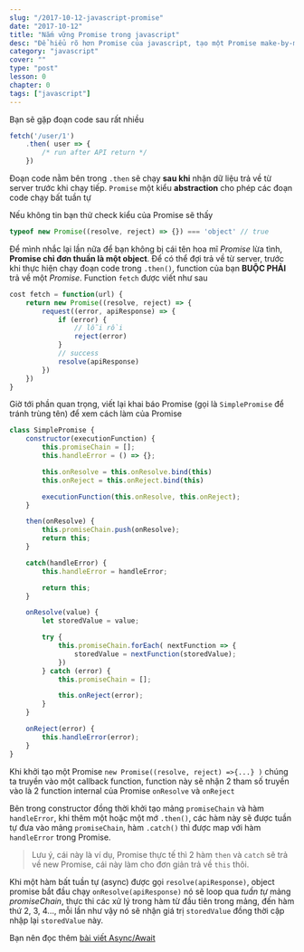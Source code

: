 ```yaml
---
slug: "/2017-10-12-javascript-promise"
date: "2017-10-12"
title: "Nắm vững Promise trong javascript"
desc: "Để hiểu rõ hơn Promise của javascript, tạo một Promise make-by-me xem sao"
category: "javascript"
cover: ""
type: "post"
lesson: 0
chapter: 0
tags: ["javascript"]
---
```


Bạn sẽ gặp đoạn code sau rất nhiều

```js
fetch('/user/1')
    .then( user => {
        /* run after API return */
    })
```

Đoạn code nằm bên trong `.then` sẽ chạy **sau khi** nhận dữ liệu trả về từ server trước khi chạy tiếp. `Promise` một kiểu **abstraction** cho phép các đoạn code chạy bất tuần tự

Nếu không tin bạn thử check kiểu của Promise sẽ thấy

```js
typeof new Promise((resolve, reject) => {}) === 'object' // true
```

Để mình nhắc lại lần nữa để bạn không bị cái tên hoa mĩ *Promise* lừa tình, **Promise chỉ đơn thuần là một object**. Để có thể đợi trả về từ server, trước khi thực hiện chạy đoạn code trong `.then()`, function của bạn **BUỘC PHẢI** trả về một *Promise*. Function `fetch` được viết như sau

```js
cost fetch = function(url) {
    return new Promise((resolve, reject) => {
        request((error, apiResponse) => {
            if (error) {
                // lỗi rồi
                reject(error)
            }
            // success
            resolve(apiResponse)
        })
    })
}
```

Giờ tới phần quan trọng, viết lại khai báo Promise (gọi là `SimplePromise` để tránh trùng tên) để xem cách làm của Promise

```js
class SimplePromise {
    constructor(executionFunction) {
        this.promiseChain = [];
        this.handleError = () => {};

        this.onResolve = this.onResolve.bind(this)
        this.onReject = this.onReject.bind(this)

        executionFunction(this.onResolve, this.onReject);
    }

    then(onResolve) {
        this.promiseChain.push(onResolve);
        return this;
    }

    catch(handleError) {
        this.handleError = handleError;

        return this;
    }

    onResolve(value) {
        let storedValue = value;

        try {
            this.promiseChain.forEach( nextFunction => {
                storedValue = nextFunction(storedValue);
            })
        } catch (error) {
            this.promiseChain = [];

            this.onReject(error);
        }
    }

    onReject(error) {
        this.handleError(error);
    }
}
```

Khi khởi tạo một Promise `new Promise((resolve, reject) =>{...} )` chúng ta truyền vào một callback function, function này sẽ nhận 2 tham số truyền vào là 2 function internal của Promise `onResolve` và `onReject`

Bên trong constructor đồng thời khởi tạo mảng `promiseChain` và hàm `handleError`, khi thêm một hoặc một mớ `.then()`, các hàm này sẽ được tuần tự đưa vào mảng `promiseChain`, hàm `.catch()` thì được map với hàm `handleError` trong Promise.

> Lưu ý, cái này là ví dụ, Promise thực tế thì 2 hàm `then` và `catch` sẽ trả về new Promise, cái này làm cho đơn giản trả về `this` thôi.

Khi một hàm bất tuần tự (async) được gọi `resolve(apiResponse)`, object promise bắt đầu chạy `onResolve(apiResponse)` nó sẽ loop qua *tuần tự* mảng *promiseChain*, thực thi các xử lý trong hàm từ đầu tiên trong mảng, đến hàm thứ 2, 3, 4..., mỗi lần như vậy nó sẽ nhận giá trị `storedValue` đồng thời cập nhập lại `storedValue` này. 

Bạn nên đọc thêm [bài viết Async/Await](https://luubinhan.github.io/blog/2018-05-07-huong-dan-async-await-giai-thich-vi-du/)
